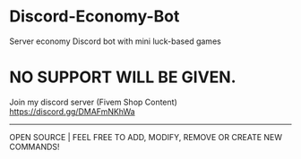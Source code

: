 # Discord-Economy-Bot
Server economy Discord bot with mini luck-based games

# NO SUPPORT WILL BE GIVEN.

Join my discord server (Fivem Shop Content)
https://discord.gg/DMAFmNKhWa

--------------------------
OPEN SOURCE | FEEL FREE TO ADD, MODIFY, REMOVE OR CREATE NEW COMMANDS!

